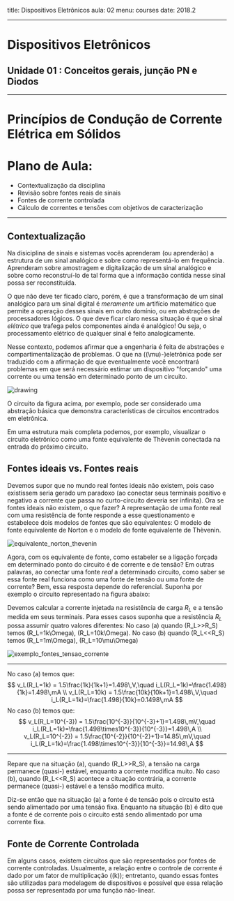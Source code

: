 title: Dispositivos Eletrônicos
aula: 02
menu: courses
date: 2018.2

---

# Dispositivos Eletrônicos
## Unidade 01 : Conceitos gerais, junção PN e Diodos

---

Princípios de Condução de Corrente Elétrica em Sólidos
======================================================

# Plano de Aula:
* Contextualização da disciplina
* Revisão sobre fontes reais de sinais
* Fontes de corrente controlada
* Cálculo de correntes e tensões com objetivos de caracterização

---

## Contextualização

Na disiciplina de sinais e sistemas vocês aprenderam (ou aprenderão) a estrutura de um sinal analógico e sobre como representá-lo em frequência. Aprenderam sobre amostragem e digitalização de um sinal analógico e sobre como reconstruí-lo de tal forma que a informação contida nesse sinal possa ser reconstituída.

O que não deve ter ficado claro, porém, é que a transformação de um sinal analógico para um sinal digital é *meramente* um artifício matemático que permite a operação desses sinais em outro domínio, ou em abstrações de processadores lógicos. O que deve ficar claro nessa situação é que o sinal *elétrico* que trafega pelos componentes ainda é analógico! Ou seja, o processamento elétrico de qualquer sinal é feito analogicamente.

Nesse contexto, podemos afirmar que a engenharia é feita de abstrações e compartimentalização de problemas. O que na (\(\mu\)-)eletrônica pode ser traduzido com a afirmação de que eventualmente você encontrará problemas em que será necessário estimar um dispositivo "forçando" uma corrente ou uma tensão em determinado ponto de um circuito.

<img class="center" src=/static/figures/ alt="drawing">

O circuito da figura acima, por exemplo, pode ser considerado uma abstração básica que demonstra características de circuitos encontrados em eletrônica.

Em uma estrutura mais completa podemos, por exemplo, visualizar o circuito eletrônico como uma fonte equivalente de Thèvenin conectada na entrada do próximo circuito.

## Fontes ideais vs. Fontes reais
Devemos supor que no mundo real fontes ideais não existem, pois caso existissem seria gerado um paradoxo (ao conectar seus terminais positivo e negativo a corrente que passa no curto-circuito deveria ser infinita). Ora se fontes ideais não existem, o que fazer? A representação de uma fonte real com uma resistência de fonte responde a esse questionamento e estabelece dois modelos de fontes que são equivalentes: O modelo de fonte equivalente de Norton e o modelo de fonte equivalente de Thèvenin.

<img class="center" src=/static/figures/ alt="equivalente_norton_thevenin">

Agora, com os equivalente de fonte, como estabeler se a ligação forçada em determinado ponto do circuito é de corrente e de tensão? Em outras palavras, ao conectar uma fonte *real* a determinado circuito, como saber se essa fonte real funciona como uma fonte de tensão ou uma fonte de corrente? Bem, essa resposta depende do referencial. Suponha por exemplo o circuito representado na figura abaixo:

Devemos calcular a corrente injetada na resistência de carga $R_L$ e a tensão medida em seus terminais. Para esses casos suponha que a resistência $R_L$ possa assumir quatro valores diferentes: No caso (a) quando \(R_L>>R_S\) temos \(R_L=1k\Omega\), \(R_L=10k\Omega\). No caso (b) quando \(R_L<<R_S\) temos \(R_L=1m\Omega\), \(R_L=10\mu\Omega\)

<img class="center" src=/static/figures/ alt="exemplo_fontes_tensao_corrente">

---
No caso (a) temos que:
$$
v_L(R_L=1k) = 1.5\frac{1k}{1k+1}=1.498\,V,\quad i_L(R_L=1k)=\frac{1.498}{1k}=1.498\,mA \\
v_L(R_L=10k) = 1.5\frac{10k}{10k+1}=1.498\,V,\quad i_L(R_L=1k)=\frac{1.498}{10k}=0.1498\,mA
$$
No caso (b) temos que:
$$
v_L(R_L=10^{-3}) = 1.5\frac{10^{-3}}{10^{-3}+1}=1.498\,mV,\quad i_L(R_L=1k)=\frac{1.498\times10^{-3}}{10^{-3}}=1.498\,A \\
v_L(R_L=10^{-2}) = 1.5\frac{10^{-2}}{10^{-2}+1}=14.85\,mV,\quad i_L(R_L=1k)=\frac{1.498\times10^{-3}}{10^{-3}}=14.98\,A
$$

---
Repare que na situação (a), quando \(R_L>>R_S\), a tensão na carga permanece (quasi-) estável, enquanto a corrente modifica muito. No caso (b), quando \(R_L<<R_S\) acontece a cituação contrária, a corrente permanece (quasi-) estável e a tensão modifica muito.

Diz-se então que na situação (a) a fonte é de tensão pois o circuito está sendo alimentado por uma tensão fixa. Enquanto na situação (b) é dito que a fonte é de corrente pois o circuito está sendo alimentado por uma corrente fixa.

## Fonte de Corrente Controlada
Em alguns casos, existem circuitos que são representados por fontes de corrente controladas. Usualmente, a relação entre o controle de corrente é dado por um fator de multiplicação (\(k\)); entretanto, quando essas fontes são utilizadas para modelagem de dispositivos
e possível que essa relação possa ser representada por uma função não-linear.
